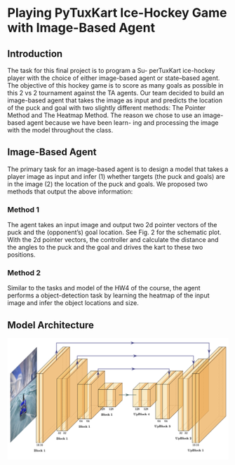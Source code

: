 # Playing PyTuxKart Ice-Hockey Game with Image-Based Agent

## Introduction

The task for this final project is to program a Su- perTuxKart ice-hockey player with the choice of either image-based agent or state–based agent. The objective of this hockey game is to score as many goals as possible in this 2 vs 2 tournament against the TA agents. Our team decided to build an image-based agent that takes the image as input and predicts the location of the puck and goal with two slightly different methods: The Pointer Method and The Heatmap Method. The reason we chose to use an image-based agent because we have been learn- ing and processing the image with the model throughout the class.

## Image-Based Agent

The primary task for an image-based agent is to design a model that takes a player image as input and infer (1) whether targets (the puck and goals) are in the image
(2) the location of the puck and goals. We proposed two methods that output the above information:

### Method 1

The agent takes an input image and output two 2d pointer vectors of the puck and the (opponent’s) goal location. See Fig. 2 for the schematic plot. With the 2d pointer vectors, the controller and calculate the distance and the angles to the puck and the goal and drives the kart to these two positions.

### Method 2

Similar to the tasks and model of the HW4 of the course, the agent performs a object-detection task by learning the heatmap of the input image and infer the object locations and size.

## Model Architecture 

![Model Architecture](./arch.png)